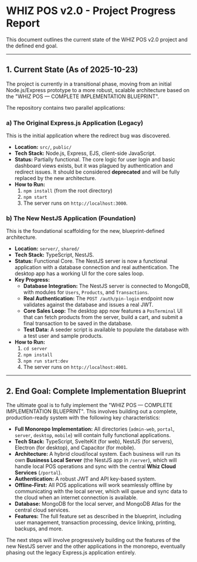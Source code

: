 # WHIZ POS v2.0 - Project Progress Report

This document outlines the current state of the WHIZ POS v2.0 project and the defined end goal.

---

## 1. Current State (As of 2025-10-23)

The project is currently in a transitional phase, moving from an initial Node.js/Express prototype to a more robust, scalable architecture based on the "WHIZ POS — COMPLETE IMPLEMENTATION BLUEPRINT".

The repository contains two parallel applications:

### a) The Original Express.js Application (Legacy)

This is the initial application where the redirect bug was discovered.

*   **Location:** `src/`, `public/`
*   **Tech Stack:** Node.js, Express, EJS, client-side JavaScript.
*   **Status:** Partially functional. The core logic for user login and basic dashboard views exists, but it was plagued by authentication and redirect issues. It should be considered **deprecated** and will be fully replaced by the new architecture.
*   **How to Run:**
    1.  `npm install` (from the root directory)
    2.  `npm start`
    3.  The server runs on `http://localhost:3000`.

### b) The New NestJS Application (Foundation)

This is the foundational scaffolding for the new, blueprint-defined architecture.

*   **Location:** `server/`, `shared/`
*   **Tech Stack:** TypeScript, NestJS.
*   **Status:** Functional Core. The NestJS server is now a functional application with a database connection and real authentication. The desktop app has a working UI for the core sales loop.
*   **Key Progress:**
    *   **Database Integration:** The NestJS server is connected to MongoDB, with modules for `Users`, `Products`, and `Transactions`.
    *   **Real Authentication:** The `POST /auth/pin-login` endpoint now validates against the database and issues a real JWT.
    *   **Core Sales Loop:** The desktop app now features a `PosTerminal` UI that can fetch products from the server, build a cart, and submit a final transaction to be saved in the database.
    *   **Test Data:** A seeder script is available to populate the database with a test user and sample products.
*   **How to Run:**
    1.  `cd server`
    2.  `npm install`
    3.  `npm run start:dev`
    4.  The server runs on `http://localhost:4001`.

---

## 2. End Goal: Complete Implementation Blueprint

The ultimate goal is to fully implement the "WHIZ POS — COMPLETE IMPLEMENTATION BLUEPRINT". This involves building out a complete, production-ready system with the following key characteristics:

*   **Full Monorepo Implementation:** All directories (`admin-web`, `portal`, `server`, `desktop`, `mobile`) will contain fully functional applications.
*   **Tech Stack:** TypeScript, SvelteKit (for web), NestJS (for servers), Electron (for desktop), and Capacitor (for mobile).
*   **Architecture:** A hybrid cloud/local system. Each business will run its own **Business Local Server** (the NestJS app in `/server`), which will handle local POS operations and sync with the central **Whiz Cloud Services** (`/portal`).
*   **Authentication:** A robust JWT and API key-based system.
*   **Offline-First:** All POS applications will work seamlessly offline by communicating with the local server, which will queue and sync data to the cloud when an internet connection is available.
*   **Database:** MongoDB for the local server, and MongoDB Atlas for the central cloud services.
*   **Features:** The full feature set as described in the blueprint, including user management, transaction processing, device linking, printing, backups, and more.

The next steps will involve progressively building out the features of the new NestJS server and the other applications in the monorepo, eventually phasing out the legacy Express.js application entirely.
